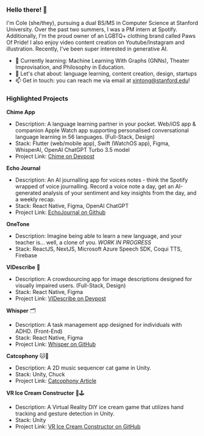 ### Hello there! 👋

I'm Cole (she/they), pursuing a dual BS/MS in Computer Science at Stanford University. Over the past two summers, I was a PM intern at Spotify. Additionally, I'm the proud owner of an LGBTQ+ clothing brand called Paws Of Pride! I also enjoy video content creation on Youtube/Instagram and illustration. Recently, I've been super interested in generative AI.
- 🌱 Currently learning: Machine Learning With Graphs (GNNs), Theater Improvisation, and Philosophy in Education.
- 💬 Let's chat about: language learning, content creation, design, startups
- 📫 Get in touch: you can reach me via email at xintong@stanford.edu!

### Highlighted Projects 

**Chime App**
   - Description: A language learning partner in your pocket. Web/iOS app & companion Apple Watch app supporting personalised conversational language learning in 56 languages. (Full-Stack, Design)
   - Stack: Flutter (web/mobile app), Swift (WatchOS app), Figma, WhisperAI, OpenAI ChatGPT Turbo 3.5 model
   - Project Link: [Chime on Devpost](https://devpost.com/software/chime-app)

**Echo Journal**
   - Description: An AI journalling app for voices notes - think the Spotify wrapped of voice journalling. Record a voice note a day, get an AI-generated analysis of your sentiment and key insights from the day, and a weekly recap.
   - Stack: React Native, Figma, OpenAI ChatGPT
   - Project Link: [EchoJournal on Github](https://github.com/motino101/EchoJournal)

**OneTone**
   - Description: Imagine being able to learn a new language, and your teacher is... well, a clone of you. *WORK IN PROGRESS*
   - Stack: ReactJS, NextJS, Microsoft Azure Speech SDK, Coqui TTS, Firebase

**VIDescribe** 📸
   - Description: A crowdsourcing app for image descriptions designed for visually impaired users. (Full-Stack, Design)
   - Stack: React Native, Figma
   - Project Link: [VIDescribe on Devpost](https://devpost.com/software/vi-describe)

**Whisper** 🗂️
   - Description: A task management app designed for individuals with ADHD. (Front-End)
   - Stack: React Native, Figma
   - Project Link: [Whisper on GitHub](https://github.com/tinglinn/whisper)

**Catcophony** 🐱🎵
   - Description: A 2D music sequencer cat game in Unity.
   - Stack: Unity, Chuck
   - Project Link: [Catcophony Article](https://medium.com/@catoverlord/catcophony-a-music-sequencer-5aa2aebd25c3)

**VR Ice Cream Constructor** 🍦🕹️
   - Description: A Virtual Reality DIY ice cream game that utilizes hand tracking and gesture detection in Unity.
   - Stack: Unity
   - Project Link: [VR Ice Cream Constructor on GitHub](https://github.com/motino101/VR-Ice-Cream-Maker)
